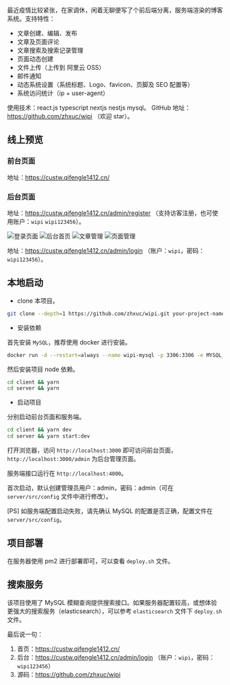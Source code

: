
最近疫情比较紧张，在家调休，闲着无聊便写了个前后端分离，服务端渲染的博客系统。支持特性：

- 文章创建、编辑、发布
- 文章及页面评论
- 文章搜索及搜索记录管理
- 页面动态创建
- 文件上传（上传到 阿里云 OSS）
- 邮件通知
- 动态系统设置（系统标题、Logo、favicon、页脚及 SEO 配置等）
- 系统访问统计（ip + user-agent）

使用技术：react.js typescript nextjs nestjs mysql。
GitHub 地址：https://github.com/zhxuc/wipi （欢迎 star）。

## 线上预览

### 前台页面

地址：https://custw.qifengle1412.cn/

### 后台页面

地址：https://custw.qifengle1412.cn/admin/register （支持访客注册，也可使用账户：`wipi` `wipi123456`）。

![登录页面](https://wipi.oss-cn-shanghai.aliyuncs.com/2020-02-13/PMHJN7AB7S95TU83JGRZW0/wipi-login.png)
![后台首页](https://wipi.oss-cn-shanghai.aliyuncs.com/2020-02-13/PMHJN7AB7S95TU83JGRZR2/wipi-admin-index.png)
![文章管理](https://wipi.oss-cn-shanghai.aliyuncs.com/2020-02-13/PMHJN7AB7S95TU83JGRZOL/wipi-admin-article.png)
![页面管理](https://wipi.oss-cn-shanghai.aliyuncs.com/2020-02-13/PMHJN7AB7S95TU83JGRZTJ/wipi-admin-page.png)

地址：https://custw.qifengle1412.cn/admin/login （账户：`wipi`，密码：`wipi123456`）。

## 本地启动

- clone 本项目。

```bash
git clone --depth=1 https://github.com/zhxuc/wipi.git your-project-name
```

-  安装依赖

首先安装 `MySQL`，推荐使用 docker 进行安装。

```bash
docker run -d --restart=always --name wipi-mysql -p 3306:3306 -e MYSQL_ROOT_PASSWORD=root mysql
```

然后安装项目 node 依赖。

```bash
cd client && yarn
cd server && yarn
```

- 启动项目

分别启动前台页面和服务端。

```bash
cd client && yarn dev
cd server && yarn start:dev
```

打开浏览器，访问 `http://localhost:3000` 即可访问前台页面，`http://localhost:3000/admin` 为后台管理页面。

服务端接口运行在 `http://localhost:4000`。

首次启动，默认创建管理员用户：admin，密码：admin（可在 `server/src/config` 文件中进行修改）。

[PS] 如服务端配置启动失败，请先确认 MySQL 的配置是否正确，配置文件在 `server/src/config`。

## 项目部署

在服务器使用 pm2 进行部署即可，可以查看 `deploy.sh` 文件。

## 搜索服务

该项目使用了 MySQL 模糊查询提供搜索接口。如果服务器配置较高，或想体验更强大的搜索服务（elasticsearch），可以参考 `elasticsearch` 文件下 `deploy.sh` 文件。

最后说一句：

1. 首页：https://custw.qifengle1412.cn/
2. 后台：https://custw.qifengle1412.cn/admin/login （账户：<code>wipi</code>，密码：<code>wipi123456</code>）
4. 源码：https://github.com/zhxuc/wipi
